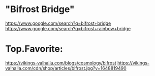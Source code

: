 # "Bifrost Bridge"
https://www.google.com/search?q=bifrost+bridge
https://www.google.com/search?q=bifrost+rainbow+bridge

# Top.Favorite:
https://vikings-valhalla.com/blogs/cosmology/bifrost
https://vikings-valhalla.com/cdn/shop/articles/bifrost.jpg?v=1648819490
